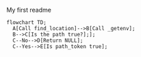 My first readme

```mermaid
flowchart TD;
  A[Call find_location]-->B[Call _getenv];
  B-->C[Is the path true?];];
  C--No-->D[Return NULL];
  C--Yes-->E[Is path_token true];
